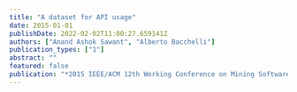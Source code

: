 ```yaml
---
title: "A dataset for API usage"
date: 2015-01-01
publishDate: 2022-02-02T11:00:27.659141Z
authors: ["Anand Ashok Sawant", "Alberto Bacchelli"]
publication_types: ["1"]
abstract: ""
featured: false
publication: "*2015 IEEE/ACM 12th Working Conference on Mining Software Repositories*"
---
```



